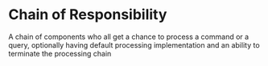 # Chain of Responsibility
A chain of components who all get a chance to process a command or a query, optionally having default processing 
implementation and an ability to terminate the processing chain